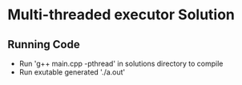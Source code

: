 # Multi-threaded executor Solution

## Running Code

- Run 'g++ main.cpp -pthread' in solutions directory to compile
- Run exutable generated './a.out'

